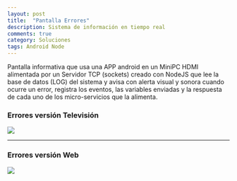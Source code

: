 ```yaml
---
layout: post
title:  "Pantalla Errores"
description: Sistema de información en tiempo real
comments: true
category: Soluciones
tags: Android Node
---
```

<p>Pantalla informativa que usa una APP android en un MiniPC HDMI alimentada por un Servidor TCP (sockets) creado con NodeJS que lee la base de datos (LOG) del sistema y avisa con alerta visual y sonora cuando ocurre un error, registra los eventos, las variables enviadas y la respuesta de cada uno de los micro-servicios que la alimenta.</p>

### Errores versión Televisión
<img src="/public/imgs/proyectos/pantallaErrores.png" />
<hr>

### Errores versión Web
<img src="/public/imgs/proyectos/diezEquisErrores.png" />

